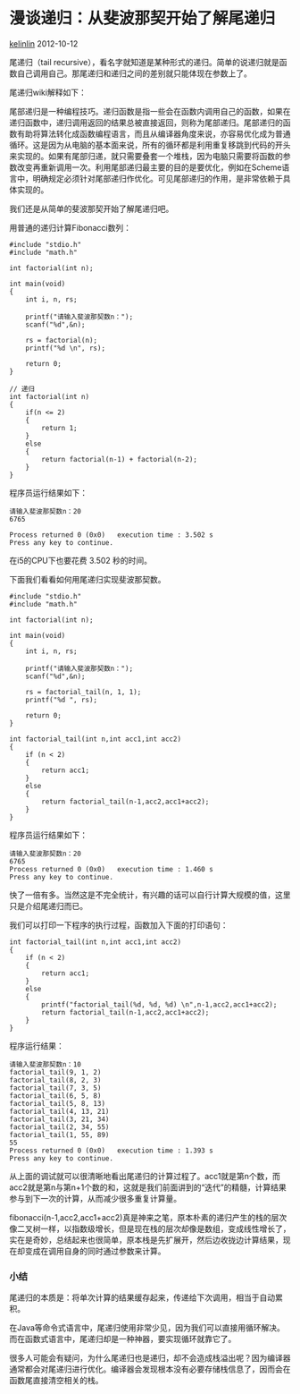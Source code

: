 # 漫谈递归：从斐波那契开始了解尾递归

 [kelinlin][0]  2012-10-12  

尾递归（tail recursive），看名字就知道是某种形式的递归。简单的说递归就是函数自己调用自己。那尾递归和递归之间的差别就只能体现在参数上了。  
  
尾递归wiki解释如下：  
  
尾部递归是一种编程技巧。递归函数是指一些会在函数内调用自己的函数，如果在递归函数中，递归调用返回的结果总被直接返回，则称为尾部递归。尾部递归的函数有助将算法转化成函数编程语言，而且从编译器角度来说，亦容易优化成为普通循环。这是因为从电脑的基本面来说，所有的循环都是利用重复移跳到代码的开头来实现的。如果有尾部归递，就只需要叠套一个堆栈，因为电脑只需要将函数的参数改变再重新调用一次。利用尾部递归最主要的目的是要优化，例如在Scheme语言中，明确规定必须针对尾部递归作优化。可见尾部递归的作用，是非常依赖于具体实现的。  
  
我们还是从简单的斐波那契开始了解尾递归吧。  
  
用普通的递归计算Fibonacci数列：  


    #include "stdio.h"
    #include "math.h"
    
    int factorial(int n);
    
    int main(void)
    {
        int i, n, rs;
    
        printf("请输入斐波那契数n：");
        scanf("%d",&n);
    
        rs = factorial(n);
        printf("%d \n", rs);
    
        return 0;
    }
    
    // 递归
    int factorial(int n)
    {
        if(n <= 2)
        {
            return 1;
        }
        else
        {
            return factorial(n-1) + factorial(n-2);
        }
    }

  
  
程序员运行结果如下：  


    请输入斐波那契数n：20
    6765
    
    Process returned 0 (0x0)   execution time : 3.502 s
    Press any key to continue.

  
  
在i5的CPU下也要花费 3.502 秒的时间。  
  
下面我们看看如何用尾递归实现斐波那契数。  


    #include "stdio.h"
    #include "math.h"
    
    int factorial(int n);
    
    int main(void)
    {
        int i, n, rs;
    
        printf("请输入斐波那契数n：");
        scanf("%d",&n);
    
        rs = factorial_tail(n, 1, 1);
        printf("%d ", rs);
    
        return 0;
    }
    
    int factorial_tail(int n,int acc1,int acc2)
    {
        if (n < 2)
        {
            return acc1;
        }
        else
        {
            return factorial_tail(n-1,acc2,acc1+acc2);
        }
    }

  
  
程序员运行结果如下：  


    请输入斐波那契数n：20
    6765
    Process returned 0 (0x0)   execution time : 1.460 s
    Press any key to continue.

  
  
快了一倍有多。当然这是不完全统计，有兴趣的话可以自行计算大规模的值，这里只是介绍尾递归而已。  
  
我们可以打印一下程序的执行过程，函数加入下面的打印语句：  


    int factorial_tail(int n,int acc1,int acc2)
    {
        if (n < 2)
        {
            return acc1;
        }
        else
        {
            printf("factorial_tail(%d, %d, %d) \n",n-1,acc2,acc1+acc2);
            return factorial_tail(n-1,acc2,acc1+acc2);
        }
    }

  
  
程序运行结果：  


    请输入斐波那契数n：10
    factorial_tail(9, 1, 2)
    factorial_tail(8, 2, 3)
    factorial_tail(7, 3, 5)
    factorial_tail(6, 5, 8)
    factorial_tail(5, 8, 13)
    factorial_tail(4, 13, 21)
    factorial_tail(3, 21, 34)
    factorial_tail(2, 34, 55)
    factorial_tail(1, 55, 89)
    55
    Process returned 0 (0x0)   execution time : 1.393 s
    Press any key to continue.

  
  
从上面的调试就可以很清晰地看出尾递归的计算过程了。acc1就是第n个数，而acc2就是第n与第n+1个数的和，这就是我们前面讲到的“迭代”的精髓，计算结果参与到下一次的计算，从而减少很多重复计算量。  
  
fibonacci(n-1,acc2,acc1+acc2)真是神来之笔，原本朴素的递归产生的栈的层次像二叉树一样，以指数级增长，但是现在栈的层次却像是数组，变成线性增长了，实在是奇妙，总结起来也很简单，原本栈是先扩展开，然后边收拢边计算结果，现在却变成在调用自身的同时通过参数来计算。  


### 小结

尾递归的本质是：将单次计算的结果缓存起来，传递给下次调用，相当于自动累积。  
  
在Java等命令式语言中，尾递归使用非常少见，因为我们可以直接用循环解决。而在函数式语言中，尾递归却是一种神器，要实现循环就靠它了。  
  
很多人可能会有疑问，为什么尾递归也是递归，却不会造成栈溢出呢？因为编译器通常都会对尾递归进行优化。编译器会发现根本没有必要存储栈信息了，因而会在函数尾直接清空相关的栈。

[0]: http://www.lai18.com/user/214130.html
